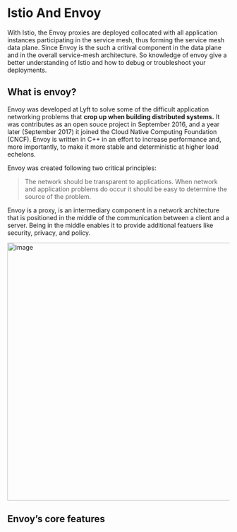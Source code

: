 # Istio And Envoy

With Istio, the Envoy proxies are deployed collocated with all application instances participating in the service mesh, thus forming the service mesh data plane. Since Envoy is the such a critival component in the data plane and in the overall service-mesh architecture. So knowledge of envoy give a better understanding of Istio and how to debug or troubleshoot your deployments.

## What is envoy?

Envoy was developed at Lyft to solve some of the difficult application networking problems that **crop up when building distributed systems.** It was contributes as an open souce project in September 2016, and a year later (September 2017) it joined the Cloud Native Computing Foundation (CNCF). Envoy is written in C++ in an effort to increase performance and, more importantly, to make it more stable and deterministic at higher load echelons.

Envoy was created following two critical principles:

> The network should be transparent to applications. When network and application problems do occur it should be easy to determine the source of the problem.

Envoy is a proxy, is an intermediary component in a network architecture that is positioned in the middle of the communication between a client and a server. Being in the middle enables it to provide additional featuers like security, privacy, and policy.

<img width="585" alt="image" src="https://github.com/rlaisqls/TIL/assets/81006587/95aaff2c-017c-4ddf-b2c1-3023999df3f5">

## Envoy’s core features

